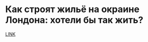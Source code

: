 # Как строят жильё на окраине Лондона: хотели бы так жить?



[LINK](https://varlamov.ru/2687048.html)